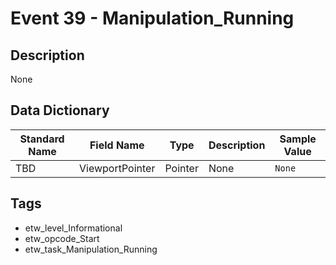 # Event 39 - Manipulation_Running

## Description
None

## Data Dictionary
|Standard Name|Field Name|Type|Description|Sample Value|
|---|---|---|---|---|
|TBD|ViewportPointer|Pointer|None|`None`|

## Tags
* etw_level_Informational
* etw_opcode_Start
* etw_task_Manipulation_Running